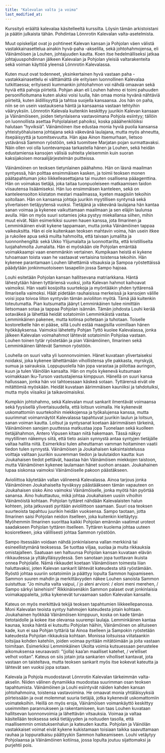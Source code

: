 ```yaml
---
title: "Kalevalan valta ja voima"
last_modified_at:
---
```


Kurssityö eräältä kalevalaa käsitelleeltä kurssilta. Löysin tämän arkistoistani ja päätin julkaista tähän. Pohdintaa Lönnrotin Kalevalan valta-asetelmista.

Muut opiskelijat ovat jo pohtineet Kalevan kansan ja Pohjolan väen välistä vastakkainasettelua ainakin hyvä-paha -akselilla, sekä johtohahmojensa, eli Väinämöisen ja Louhen, johtajuuden kautta. Koen itse hedelmälliseksi jatkaa johtajuuspohdinnan jälkeen Kalevalan ja Pohjolan yleisiä valtarakenteita sekä voiman käyttöä yleensä Lönnrotin Kalevalassa. 

Kuten muut ovat todenneet, yksinkertainen hyvä vastaan paha -vastakkainasettelu ei välttämättä ole erityisen luonnollinen Kalevalaa tutkittaessa; erityisesti kummankin johtohahmon voi nähdä omaavan sekä hyviä että pahoja piirteitä. Pohjan akan eli Louhen hahmo ei toimi pahuuden personifioitumana kuten aluksi voisi luulla, hän omaa monia hyvänä nähtäviä piirteitä, kuten äidillisyyttä ja tahtoa suojella kansaansa. Jos hän on paha, niin se on usein vastauksena häntä ja kansaansa vastaan tehtyihin vääryyksiin. Lönnrotin Kalevala kuitenkin keskittyy juurikin Kalevan kansaan ja Väinämöiseen, joiden tietynlaisena vastavoimana Pohjola esiintyy; tällöin on luonnollista asettaa Pohjolalaiset pahoiksi, koska pääähenkilöiksi halutaan ”hyviksiä”. Väinämöinen itse edustaa monia hyviä puolia kansansa yhteistyöhaluisena johtajana sekä väkevänä laulajana, mutta myös ahneutta, itsepäisyyttä ja tuomitsevuutta. Hän ajaa Ainon itsemurhaan, lietsoo ystävänsä Sammon ryöstöön, sekä tuomitsee Marjatan pojan surmattavaksi. Näin ollen voi olla luontevampaa tarkastella hänen ja Louhen, sekä heidän edustamiensa kansojen välisiä suhteita yleisemmin kuin suoran kaksijakoisen moraalijärjestelmän puitteissa.

Väinämöinen on teoksen tietynlainen päähahmo. Hän on läsnä maailman syntyessä, hän polttaa ensimmäisen kasken, ja toimii teoksen monen päätapahtuman joko liikkelleasettajana tai muuten osallisena pääagenttina. Hän on voimakas tietäjä, joka taitaa tuonpuoleiseen matkaamisen taidon viisautensa lisäämiseksi. Hän luo ensimmäisen kanteleen, sekä on kanteleensoiton kiistaton mestari maailmassa, kyeten maagisiin tekoihin soitollaan. Hän on kansansa johtaja juurikin myytillisen syntynsä sekä ylivertaisen tietäjyytensä vuoksi. Tietäjänä ja väkevänä laulajana hän kantaa sanan voimaa ja kykenee vaikuttamaan maailmaan ja sen eläjiin laulunsa avulla. Hän on myös suuri sotamies joka pystyy miekallansa siihen, mihin muut eivät. Näin esimerkiksi suuren hauen kanssa, jota Ilmarinen ja Lemminkäinen eivät kykene tappamaan, mutta jonka Väinämöinen tappaa vaikeuksitta. Hän ei ole kuitenkaan teoksen mahtavin voima, hän usein itkee ja rukoilee apua sekä muilta hahmoilta, että taivaan jumalilta ja luonnonhengiltä: sekä Ukko Ylijumalalta ja luonnottarilta, että kristilliselta luojahahmolta Jumalalta. Hän ei myöskään ole Pohjolan emäntää voimakkaampi vaan enemmänkin vertainen. Kumpikaan heistä ei kykene tuhoamaan toista vaan he vastaavat vertaisina toistensa tekoihin. Hän kykenee parantamaan Louhen lähettämiä vitsauksia ja Sampoa ryöstettäissä päädytään jonkinmuotoiseen tasapeliin jossa Sampo hajoaa.

Louhi esitetään Pohjolan kansan hallitsevana matriarkkana. Häntä lähestytään hänen tyttäriensä vuoksi, joita Kalevan hahmot kaihoavat vaimoiksi. Hän vaatii kosijoilta suurtekoja ja myöntääkin yhden tyttärensä Ilmarisella vaimoksi. Häät pidetään rauhaisissa merkeissä ja kansojen välille voisi jopa toivoa liiton syntyvän tämän avioliiton myötä. Tämä jää kuitenkin toteutumatta. Pian kutsumatta jäänyt Lemminkäinen tulee nimittäin lietsomaan sotaa ja tappaa Pohjolan isännän. Tämän johdosta Louhi kerää sotaväkeä ja lähettää heidät sotatoimiin Lemminkäistä vastaa. Lemminkäinen pakenee, mutta kotinsa poltetaan ja tuhotaan. Toiselle kostoretkelle hän ei pääse, sillä Louhi estää maagisilla voimillaan hänen hyökkäyksensa. Vaimoksi lähetetty Pohjan Tyttö kuolee Kalevalassa, jonka jälkeen Kalevalan voimahahmot lähtevät sotatoimiin Pohjolaa vastaan. Louhen toinen tytär ryöstetään ja pian Väinämöinen, Ilmarinen sekä Lemminkäinen lähtevät Sammon ryöstöön.

Louhella on suuri valta yli luonnonvoimien. Hänet kuvataan ylivertaiseksi noidaksi, joka kykenee lähettämään vihollistensa ylle pakkasta, myrskyjä, sumua ja sairauksia. Loppupuolella hän jopa varastaa ja piilottaa auringon, kuun ja tulen Väinölän kansalta. Hän on myös kykenevä kutsumaan voimakkaan Iku-Turson vastustajiensa kimppuun. Hänellä on suuri kansa hallussaan, jonka hän voi tahtoessaan käskeä sotaan. Tyttärensä eivät ole mitättömiä myöskään. Heidät kuvataan äärimmäisen kauniiksi ja tahdotuiksi, mutta myös viisaiksi ja taikavoimaisiksi.

Kumpikin johtohahmo, sekä Kalevalan muut sankarit ilmentävät voimaansa sekä fyysisellä ylivertaisuudella, että loitsun voimalla. He kykenevät uskomattomiin suurtekoihin miekkojensa ja työkalujensa kanssa, mutta suurimmat voimannäytöt Kalevalassa tapahtuvat juurikin laulun ja loitsun, sanan voiman kautta. Loitsut ja syntysanat koetaan äärimmäisen tärkeinä, Väinämöinen sanojen puuttessa matkustaa jopa Tuonelaan sekä kuolleen tietäjähahmon, Antero Vipusen kitaan niitä hakemaan. Tässä näkyy myytillinen näkemys siitä, että tieto asiain synnystä antaa syntyjen tietäjälle valtaa hallita niitä. Esimerkiksi tulen aiheuttaman vamman hoitaminen vaatii tiedon tulen synnystä. Väinämöisen ja Joukahaisen kaksintaistelussa voittaja valitaan juurikin suuremman tiedon ja laulutaidon kautta: kun Joukahaisen tiedot pettävät, haastaa hän Väinämöisen miekkojen taistoon, mutta Väinämöinen kykenee laulamaan hänet suohon ansaan. Joukahainen lupaa siskonsa vaimoksi Väinämöiselle pakoon päästäkseen.

Avioliittoa käytetään vallan välineenä Kalevalassa. Ainoa tarjous jonka Väinämöinen Joukahaiselta hyväksyy päästääkseen tämän vapauteen on Joukahaisen sisko Aino vaimoksi Väinämöiselle, jonka myötä hän pyörtää sanansa. Aino hukuttautuu, mikä johtaa Joukahaisen uusiin vihoihin Väinämöistä kohtaan. Pohjolan tyttäret nähdään Kalevalaisten halun kohteen, joita jatkuvasti pyritään avioliittoon saamaan. Suuri osa teoksen suurteoista tapahtuu juurikin heidän vuoksensa. Sampo taotaan, jotta Ilmarinen saisi Pohjolan neidon itselleen, joka kuitenkin kieltäytyy. Myöhemmin Ilmarinen suorittaa kaikki Pohjolan emännän vaatimat uroteot saadakseen Pohjolan tyttären itselleen. Tyttären kuolema johtaa uuteen kosioretkeen, joka välillisesti johtaa Sammon ryöstöön.


Sampo itsessään voidaan nähdä jonkinlaisena vallan merkkinä tai esineellistymänä teoksessa. Se tuottaa viljaa, suolaa ja muita rikkauksia omistajalleen. Saatuaan sen haltuunsa Pohjolan kansan kuvataan elävän rikkaudessa ja yltäkylläisyydessä. Sen sanotaan jopa tuottavan ikuista onnea Pohjolalle. Nämä rikkaudet koetaan Väinämöisen toimesta liian haluttavaksi, joten Kalevan sankarit lähtevät  kateudesta sitä ryöstämään. Ryöstö johtaa suuriin sotatoimiin ja päättyy lopulta Sammon hajoamiseen. Sammon suuren mahdin ja merkittävyyden näkee Louhen sanoista Sammon suistuttua: ”Jo minulta valta vaipui, / jo aleni arvioni: / eloni meni merehen, / Sampo särkyi lainehisin!” Rikkinäisenäkin Sammon palaset ovat jonkinlaisia voimakappaleita, jotka kykenevät turvaamaan sadon Kalevalan kansalle.

Kateus on myös merkittävä tekijä teoksen tapahtumien liikkeellepanossa. Moni Kalevalan teoista syntyy hahmojen kateudesta jotain kohtaan. Joukahainen hyökkää Väinämöisen kimppuun, koska on kade tämän tietotaidolle ja kokee itse olevansa suurempi laulaja. Lemminkäinen kantaa kaunaa, koska häntä ei kutsuttu Pohjolan häihin, Väinämöinen on alituiseen kade, kun ei saa Pohjan tyttäriä tai Ainoa itselleen ja Sampokin ryöstetään kateudesta Pohjolan rikkauksia kohtaan. Monissa loitsuissa viitataankin loitsijaa kohden katehiin, joiden voimaa pyritään mitätöimään ja joita vastaan toimitaan. Esimerkiksi Lemminkäinen Ukolta voimia kutsuessaan perustelee aikomuksensa seuraavasti: ”(jolla) kaa’an maalliset katehet, / ve’elliset velhot voitan”. Kateus on siis jotain jota sankarien viholliset kantavat, jota vastaan on taisteltava, mutta teoksen sankarit myös itse kokevat kateutta ja lähtevät sen vuoksi jopa sotaan.

Kalevala ja Pohjola muodostavat Lönnrotin Kalevalan tärkeimmän valta-akselin. Niiden välinen dynamiikka muodostaa suurimman osan teoksen tapahtumista. Väinämöinen ja Louhi esiintyvät näiden kahden kansan johtohahmoina, toistensa vastavoimina. He omaavat monia yhtäläisyyksiä piirteissään ja ovat molemmat suuria tietäjiä, jotka kykenevät uskomattomiin voimatekoihin. Heillä on myös eroja, Väinämöisen voimankäyttö keskittyy useimmiten parannukseen ja rakentamiseen, kun taas Louhen kuvataan hallitsevan luonnonvoimia ja lähettävän vitsauksia. Voimaa ja valtaa käsitellään teoksessa sekä tietäjyyden ja noituuden tasolla, että maallisemmin omistuksenhalun ja kateuden kautta. Pohjolan ja Väinölän vastakkaiset voimat eivät kykene kukistamaan toisiaan taikka saavuttamaan rauhaa ja loppuratkaisu päättyykin Sammon halkeamiseen. Louhi vetäytyy Pohjolaansa ja Väinämöinen kotiinsa, jossa lopulta joutuu sijattomaksi ja purjehtii pois.
